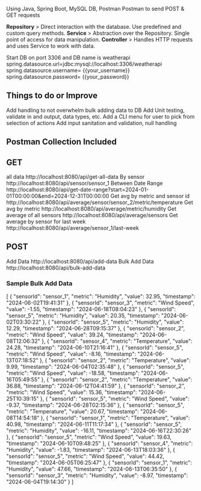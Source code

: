 Using Java, Spring Boot, MySQL DB, Postman
Postman to send POST & GET requests

<b>Repository</b> > Direct interaction with the database. Use predefined and custom query methods.
<b>Service</b> > Abstraction over the Repository. Single point of access for data manipulation.
<b>Controller</b> > Handles HTTP requests and uses Service to work with data.

Start DB on port 3306 and DB name is weatherapi
spring.datasource.url=jdbc:mysql://localhost:3306/weatherapi
spring.datasource.username= {{your_username}}
spring.datasource.password= {{your_password}}

<h2>Things to do or Improve</h2>
Add handling to not overwhelm bulk adding data to DB
Add Unit testing, validate in and output, data types, etc.
Add a CLI menu for user to pick from selection of actions
Add input sanitation and validation, null handling

<h2>Postman Collection Included</h2>

<h2>GET</h2> 
all data http://localhost:8080/api/get-all-data
By sensor http://localhost:8080/api/sensor/sensor_1
Between Date Range http://localhost:8080/api/get-date-range?start=2024-01-01T00:00:00&end=2024-12-31T00:00:00
Get avg by metric and sensor id http://localhost:8080/api/average/sensor/sensor_2/metric/temperature
Get avg by metric http://localhost:8080/api/average/metric/humidity
Get average of all sensors http://localhost:8080/api/average/sensors
Get average by sensor for last week http://localhost:8080/api/average/sensor_1/last-week

<h2>POST</h2>
Add Data http://localhost:8080/api/add-data
Bulk Add Data http://localhost:8080/api/bulk-add-data

<h3>Sample Bulk Add Data</h3>

[
{
"sensorId": "sensor_1",
"metric": "Humidity",
"value": 32.95,
"timestamp": "2024-06-02T19:41:31"
},
{
"sensorId": "sensor_3",
"metric": "Wind Speed",
"value": -1.55,
"timestamp": "2024-06-18T08:04:23"
},
{
"sensorId": "sensor_5",
"metric": "Humidity",
"value": 20.35,
"timestamp": "2024-06-02T03:30:22"
},
{
"sensorId": "sensor_5",
"metric": "Humidity",
"value": 12.29,
"timestamp": "2024-06-28T09:15:37"
},
{
"sensorId": "sensor_2",
"metric": "Wind Speed",
"value": 39.24,
"timestamp": "2024-06-08T12:06:32"
},
{
"sensorId": "sensor_4",
"metric": "Temperature",
"value": 24.28,
"timestamp": "2024-06-10T21:16:41"
},
{
"sensorId": "sensor_5",
"metric": "Wind Speed",
"value": -8.16,
"timestamp": "2024-06-13T07:18:52"
},
{
"sensorId": "sensor_2",
"metric": "Temperature",
"value": 9.99,
"timestamp": "2024-06-04T02:35:48"
},
{
"sensorId": "sensor_5",
"metric": "Wind Speed",
"value": -18.58,
"timestamp": "2024-06-16T05:49:55"
},
{
"sensorId": "sensor_2",
"metric": "Temperature",
"value": 36.88,
"timestamp": "2024-06-12T04:41:59"
},
{
"sensorId": "sensor_2",
"metric": "Wind Speed",
"value": 15.36,
"timestamp": "2024-06-25T10:39:15"
},
{
"sensorId": "sensor_5",
"metric": "Wind Speed",
"value": -9.37,
"timestamp": "2024-06-28T02:15:36"
},
{
"sensorId": "sensor_5",
"metric": "Temperature",
"value": 20.67,
"timestamp": "2024-06-08T14:54:18"
},
{
"sensorId": "sensor_1",
"metric": "Temperature",
"value": 40.98,
"timestamp": "2024-06-11T11:17:34"
},
{
"sensorId": "sensor_5",
"metric": "Humidity",
"value": -16.11,
"timestamp": "2024-06-16T22:30:26"
},
{
"sensorId": "sensor_5",
"metric": "Wind Speed",
"value": 19.63,
"timestamp": "2024-06-10T09:48:25"
},
{
"sensorId": "sensor_4",
"metric": "Humidity",
"value": -1.83,
"timestamp": "2024-06-13T18:03:36"
},
{
"sensorId": "sensor_5",
"metric": "Wind Speed",
"value": 44.42,
"timestamp": "2024-06-05T06:25:47"
},
{
"sensorId": "sensor_1",
"metric": "Humidity",
"value": 47.66,
"timestamp": "2024-06-13T06:35:50"
},
{
"sensorId": "sensor_3",
"metric": "Humidity",
"value": -8.97,
"timestamp": "2024-06-04T19:14:30"
}
]
